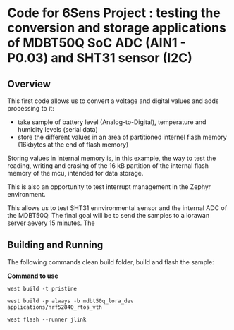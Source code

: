 # Code for 6Sens Project : testing the conversion and storage applications of MDBT50Q SoC ADC (AIN1 - P0.03) and SHT31 sensor (I2C)

## Overview
This first code allows us to convert a voltage and digital values and adds processing to it:

 - take sample of battery level (Analog-to-Digital), temperature and humidity levels (serial data)
 - store the different values in an area of partitioned internel flash memory (16kbytes at the end of flash memory)

Storing values ​​in internal memory is, in this example, the way to test the reading, writing and erasing of the 16 kB partition of the internal flash memory of the mcu, intended for data storage.

This is also an opportunity to test interrupt management in the Zephyr environment.

This allows us to test SHT31 ennvironmental sensor and the internal ADC of the MDBT50Q. The final goal will be to send the samples to a lorawan server aevery 15 minutes. The 

## Building and Running
The following commands clean build folder, build and flash the sample:

**Command to use**
````
west build -t pristine

west build -p always -b mdbt50q_lora_dev applications/nrf52840_rtos_vth

west flash --runner jlink